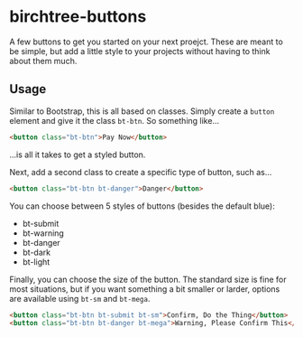 # birchtree-buttons

A few buttons to get you started on your next proejct. These are meant to be simple, but add a little style to your projects without having to think about them much.

## Usage

Similar to Bootstrap, this is all based on classes. Simply create a <code>button</code> element and give it the class <code>bt-btn</code>. So something like...

```html
<button class="bt-btn">Pay Now</button>
```

...is all it takes to get a styled button.

Next, add a second class to create a specific type of button, such as...

```html
<button class="bt-btn bt-danger">Danger</button>
```

You can choose between 5 styles of buttons (besides the default blue):

* bt-submit
* bt-warning
* bt-danger
* bt-dark
* bt-light

Finally, you can choose the size of the button. The standard size is fine for most situations, but if you want something a bit smaller or larder, options are available using <code>bt-sm</code> and <code>bt-mega</code>.

```html
<button class="bt-btn bt-submit bt-sm">Confirm, Do the Thing</button>
<button class="bt-btn bt-danger bt-mega">Warning, Please Confirm This</button>
```
